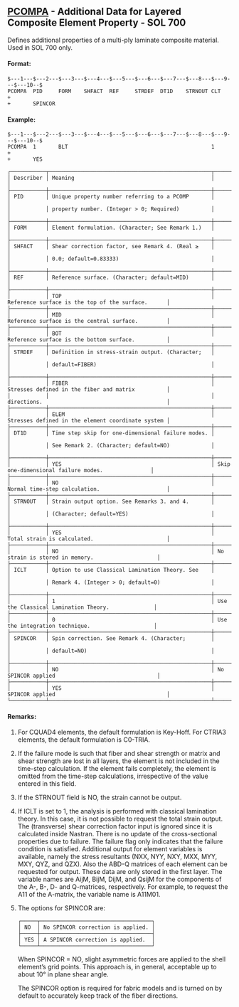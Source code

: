 ## [PCOMPA](https://nexus.hexagon.com/documentationcenter/bundle/MSC_Nastran_2022.4/page/Nastran_Combined_Book/qrg/bulkp/TOC.PCOMPA.xhtml) - Additional Data for Layered Composite Element Property - SOL 700

Defines additional properties of a multi-ply laminate composite material. Used in SOL 700 only.

#### Format:

```nastran
$---1---$---2---$---3---$---4---$---5---$---6---$---7---$---8---$---9---$---10--$
PCOMPA  PID     FORM    SHFACT  REF     STRDEF  DT1D    STRNOUT CLT     +       
+       SPINCOR                                                                 
```

#### Example:

```nastran
$---1---$---2---$---3---$---4---$---5---$---6---$---7---$---8---$---9---$---10--$
PCOMPA  1       BLT                                             1       +       
+       YES                                                                     
```

```text
┌───────────┬───────────────────────────────────────────────────┬───────────────────────────────────────────────────┐
│ Describer │ Meaning                                           │                                                   │
├───────────┼───────────────────────────────────────────────────┼───────────────────────────────────────────────────┤
│ PID       │ Unique property number referring to a PCOMP       │                                                   │
│           │ property number. (Integer > 0; Required)          │                                                   │
├───────────┼───────────────────────────────────────────────────┼───────────────────────────────────────────────────┤
│ FORM      │ Element formulation. (Character; See Remark 1.)   │                                                   │
├───────────┼───────────────────────────────────────────────────┼───────────────────────────────────────────────────┤
│ SHFACT    │ Shear correction factor, see Remark 4. (Real ≥    │                                                   │
│           │ 0.0; default=0.83333)                             │                                                   │
├───────────┼───────────────────────────────────────────────────┼───────────────────────────────────────────────────┤
│ REF       │ Reference surface. (Character; default=MID)       │                                                   │
├───────────┼───────────────────────────────────────────────────┼───────────────────────────────────────────────────┤
│           │ TOP                                               │ Reference surface is the top of the surface.      │
├───────────┼───────────────────────────────────────────────────┼───────────────────────────────────────────────────┤
│           │ MID                                               │ Reference surface is the central surface.         │
├───────────┼───────────────────────────────────────────────────┼───────────────────────────────────────────────────┤
│           │ BOT                                               │ Reference surface is the bottom surface.          │
├───────────┼───────────────────────────────────────────────────┼───────────────────────────────────────────────────┤
│ STRDEF    │ Definition in stress-strain output. (Character;   │                                                   │
│           │ default=FIBER)                                    │                                                   │
├───────────┼───────────────────────────────────────────────────┼───────────────────────────────────────────────────┤
│           │ FIBER                                             │ Stresses defined in the fiber and matrix          │
│           │                                                   │ directions.                                       │
├───────────┼───────────────────────────────────────────────────┼───────────────────────────────────────────────────┤
│           │ ELEM                                              │ Stresses defined in the element coordinate system │
├───────────┼───────────────────────────────────────────────────┼───────────────────────────────────────────────────┤
│ DT1D      │ Time step skip for one-dimensional failure modes. │                                                   │
│           │ See Remark 2. (Character; default=NO)             │                                                   │
├───────────┼───────────────────────────────────────────────────┼───────────────────────────────────────────────────┤
│           │ YES                                               │ Skip one-dimensional failure modes.               │
├───────────┼───────────────────────────────────────────────────┼───────────────────────────────────────────────────┤
│           │ NO                                                │ Normal time-step calculation.                     │
├───────────┼───────────────────────────────────────────────────┼───────────────────────────────────────────────────┤
│ STRNOUT   │ Strain output option. See Remarks 3. and 4.       │                                                   │
│           │ (Character; default=YES)                          │                                                   │
├───────────┼───────────────────────────────────────────────────┼───────────────────────────────────────────────────┤
│           │ YES                                               │ Total strain is calculated.                       │
├───────────┼───────────────────────────────────────────────────┼───────────────────────────────────────────────────┤
│           │ NO                                                │ No strain is stored in memory.                    │
├───────────┼───────────────────────────────────────────────────┼───────────────────────────────────────────────────┤
│ ICLT      │ Option to use Classical Lamination Theory. See    │                                                   │
│           │ Remark 4. (Integer > 0; default=0)                │                                                   │
├───────────┼───────────────────────────────────────────────────┼───────────────────────────────────────────────────┤
│           │ 1                                                 │ Use the Classical Lamination Theory.              │
├───────────┼───────────────────────────────────────────────────┼───────────────────────────────────────────────────┤
│           │ 0                                                 │ Use the integration technique.                    │
├───────────┼───────────────────────────────────────────────────┼───────────────────────────────────────────────────┤
│ SPINCOR   │ Spin correction. See Remark 4. (Character;        │                                                   │
│           │ default=NO)                                       │                                                   │
├───────────┼───────────────────────────────────────────────────┼───────────────────────────────────────────────────┤
│           │ NO                                                │ No SPINCOR applied                                │
├───────────┼───────────────────────────────────────────────────┼───────────────────────────────────────────────────┤
│           │ YES                                               │ SPINCOR applied                                   │
└───────────┴───────────────────────────────────────────────────┴───────────────────────────────────────────────────┘
```

#### Remarks:

1. For CQUAD4 elements, the default formulation is Key-Hoff. For CTRIA3 elements, the default formulation is C0-TRIA.
2. If the failure mode is such that fiber and shear strength or matrix and shear strength are lost in all layers, the element is not included in the time-step calculation. If the element fails completely, the element is omitted from the time-step calculations, irrespective of the value entered in this field.
3. If the STRNOUT field is NO, the strain cannot be output.
4. If ICLT is set to 1, the analysis is performed with classical lamination theory. In this case, it is not possible to request the total strain output. The (transverse) shear correction factor input is ignored since it is calculated inside Nastran. There is no update of the cross-sectional properties due to failure. The failure flag only indicates that the failure condition is satisfied. Additional output for element variables is available, namely the stress resultants (NXX, NYY, NXY, MXX, MYY, MXY, QYZ, and QZX). Also the ABD-Q matrices of each element can be requested for output. These data are only stored in the first layer. The variable names are AijM, BijM, DijM, and QsijM for the components of the A-, B-, D- and Q-matrices, respectively. For example, to request the A11 of the A-matrix, the variable name is A11M01.
5. The options for SPINCOR are:

     ```text
     ┌─────┬───────────────────────────────────┐
     │ NO  │ No SPINCOR correction is applied. │
     ├─────┼───────────────────────────────────┤
     │ YES │ A SPINCOR correction is applied.  │
     └─────┴───────────────────────────────────┘
     ```

     When SPINCOR = NO, slight asymmetric forces are applied to the shell element’s grid points. This approach is, in general, acceptable up to about 10° in plane shear angle.

     The SPINCOR option is required for fabric models and is turned on by default to accurately keep track of the fiber directions.

